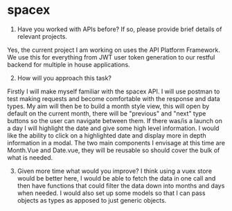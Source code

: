 # spacex

1) Have you worked with APIs before? If so, please provide brief details of relevant projects.

Yes, the current project I am working on uses the API Platform Framework. We use this for everything from JWT user token generation to our restful backend for multiple in house applications.   

2) How will you approach this task?

Firstly I will make myself familiar with the spacex API. I will use postman to test making requests and become comfortable with the response and data types. My aim will then be to build a month style view, this will open by default on the current month, there will be "previous" and "next" type buttons so the user can navigate between them. If there was/is a launch on a day I will highlight the date and give some high level information. I would like the ability to click on a highlighted date and display more in depth information in a modal. The two main components I envisage at this time are Month.Vue and Date.vue, they will be reusable so should cover the bulk of what is needed.

3) Given more time what would you improve?
I think using a vuex store would be better here, I would be able to fetch the data in one call and then have functions that could filter the data down into months and days when needed. I would also set up some models so that I can pass objects as types as apposed to just generic objects.
